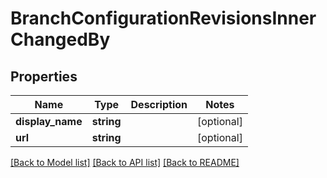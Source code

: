 # BranchConfigurationRevisionsInnerChangedBy

## Properties
Name | Type | Description | Notes
------------ | ------------- | ------------- | -------------
**display_name** | **string** |  | [optional] 
**url** | **string** |  | [optional] 

[[Back to Model list]](../README.md#documentation-for-models) [[Back to API list]](../README.md#documentation-for-api-endpoints) [[Back to README]](../README.md)


